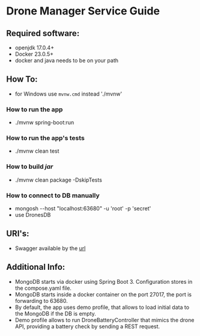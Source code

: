 # Drone Manager Service Guide

## Required software:

- openjdk 17.0.4+
- Docker 23.0.5+
- docker and java needs to be on your path

## How To:

- for Windows use `mvnw.cmd` instead './mvnw'

### How to run the app

- ./mvnw spring-boot:run

### How to run the app's tests

- ./mvnw clean test

### How to build *jar*

- ./mvnw clean package -DskipTests

### How to connect to DB manually

- mongosh --host "localhost:63680" -u 'root' -p 'secret'
- use DronesDB

## URI's:

- Swagger available by the [url](http://localhost:8080/)

## Additional Info:

- MongoDB starts via docker using Spring Boot 3. Configuration stores in the compose.yaml file.
- MongoDB starts inside a docker container on the port 27017, the port is forwarding to 63680.
- By default, the app uses demo profile, that allows to load initial data to the MongoDB if the DB
  is empty.
- Demo profile allows to run DroneBatteryController that mimics the drone API,
  providing a battery check by sending a REST request.